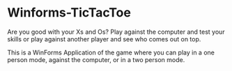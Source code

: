 # Winforms-TicTacToe
Are you good with your Xs and Os? 
Play against the computer and test your skills or play against another player
and see who comes out on top.

This is a WinForms Application of the game where you can play in a one person mode, against 
the computer, or in a two person mode.

